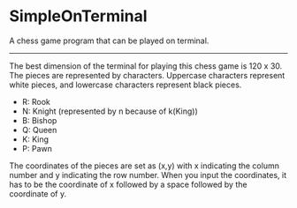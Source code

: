 # SimpleOnTerminal

A chess game program that can be played on terminal.

---

The best dimension of the terminal for playing this chess game is 120 x 30. 
The pieces are represented by characters. Uppercase characters represent white pieces, and lowercase characters represent black pieces.
- R: Rook
- N: Knight (represented by n because of k(King))
- B: Bishop
- Q: Queen
- K: King
- P: Pawn



The coordinates of the pieces are set as (x,y) with x indicating the column number and y indicating the row number. When you input the coordinates, it has to be the coordinate of x followed by a space followed by the coordinate of y. 